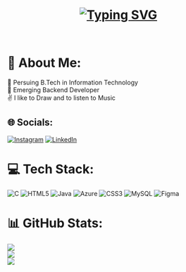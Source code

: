 <h1 align="center">
 <a href="https://git.io/typing-svg"><img src="https://readme-typing-svg.herokuapp.com?font=Fira+Code&pause=1000&random=false&width=435&lines=The+five+boxing+wizards+jump+quickly" alt="Typing SVG" /></a>


</h1><br>


# 💫 About Me:
📖 Persuing B.Tech in Information Technology<br>🔭 Emerging Backend Developer<br>✌️ I like to Draw and to listen to Music


## 🌐 Socials:
[![Instagram](https://img.shields.io/badge/Instagram-%23E4405F.svg?logo=Instagram&logoColor=white)](https://instagram.com/dhanusree_3105) [![LinkedIn](https://img.shields.io/badge/LinkedIn-%230077B5.svg?logo=linkedin&logoColor=white)](https://linkedin.com/in/dhanusreea) 

# 💻 Tech Stack:
![C](https://img.shields.io/badge/c-%2300599C.svg?style=for-the-badge&logo=c&logoColor=white) ![HTML5](https://img.shields.io/badge/html5-%23E34F26.svg?style=for-the-badge&logo=html5&logoColor=white) ![Java](https://img.shields.io/badge/java-%23ED8B00.svg?style=for-the-badge&logo=openjdk&logoColor=white) ![Azure](https://img.shields.io/badge/azure-%230072C6.svg?style=for-the-badge&logo=microsoftazure&logoColor=white) ![CSS3](https://img.shields.io/badge/css3-%231572B6.svg?style=for-the-badge&logo=css3&logoColor=white) ![MySQL](https://img.shields.io/badge/mysql-%2300000f.svg?style=for-the-badge&logo=mysql&logoColor=white) ![Figma](https://img.shields.io/badge/figma-%23F24E1E.svg?style=for-the-badge&logo=figma&logoColor=white)
# 📊 GitHub Stats:
![](https://github-readme-stats.vercel.app/api?username=dhanusree1807&theme=dark&hide_border=false&include_all_commits=true&count_private=false)<br/>
![](https://github-readme-streak-stats.herokuapp.com/?user=dhanusree1807&theme=dark&hide_border=false)<br/>
![](https://github-readme-stats.vercel.app/api/top-langs/?username=dhanusree1807&theme=dark&hide_border=false&include_all_commits=true&count_private=false&layout=compact)
